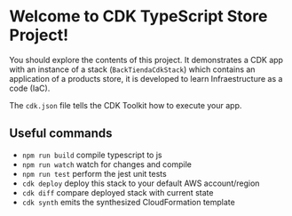 # Welcome to CDK TypeScript Store Project!

You should explore the contents of this project. It demonstrates a CDK app with an instance of a stack (`BackTiendaCdkStack`)
which contains an application of a products store, it is developed to learn Infraestructure as a code (IaC).

The `cdk.json` file tells the CDK Toolkit how to execute your app.

## Useful commands

 * `npm run build`   compile typescript to js
 * `npm run watch`   watch for changes and compile
 * `npm run test`    perform the jest unit tests
 * `cdk deploy`      deploy this stack to your default AWS account/region
 * `cdk diff`        compare deployed stack with current state
 * `cdk synth`       emits the synthesized CloudFormation template
